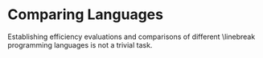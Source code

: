 # Comparing Languages

Establishing efficiency evaluations and comparisons of different \linebreak programming languages is not a trivial task.
